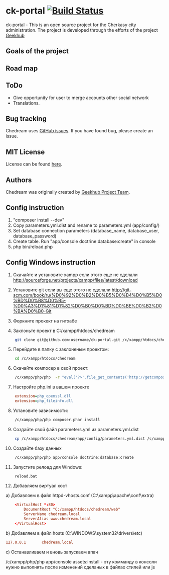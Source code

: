 ck-portal [![Build Status](https://travis-ci.org/geekhub-php/ck-portal.png?branch=develop)](https://travis-ci.org/geekhub-php/ck-portal)
========================

ck-portal - This is an open source project for the Cherkasy city administration.
The project is developed through the efforts of the project [Geekhub][1]

Goals of the project
----------------------------------



Road map
-------------------------------------

ToDo
-------------------------------------
- Give opportunity for user to merge accounts other social network
- Translations.

Bug tracking
------------

Chedream uses [GitHub issues](https://github.com/geekhub-php/ck-portal/issues?state=open).
If you have found bug, please create an issue.

MIT License
-----------

License can be found [here](https://github.com/Sylius/Sylius/blob/master/LICENSE).

Authors
-------

Chedream was originally created by [Geekhub Project Team](http://geekhub.ck.ua).

[1]:  http://geekhub.ck.ua/


Config instruction
------------------
1. "composer install --dev"
2. Copy parameters.yml.dist and rename to parameters.yml (app/config/)
3. Set database connection parameters (database_name, database_user, database_password)
4. Create table. Run "app/console doctrine:database:create" in console
5. php bin/reload.php

Config Windows instruction
--------------------------

1. Скачайте и установите xampp если этого еще не сделали http://sourceforge.net/projects/xampp/files/latest/download
2. Установите git если вы еще этого не сделали http://git-scm.com/book/ru/%D0%92%D0%B2%D0%B5%D0%B4%D0%B5%D0%BD%D0%B8%D0%B5-%D0%A3%D1%81%D1%82%D0%B0%D0%BD%D0%BE%D0%B2%D0%BA%D0%B0-Git


3. Форкните прокект на гитхабе
4. Заклоньте проект в С:/xampp/htdocs/chedream
```bash
    git clone git@github.com:username/ck-portal.git /c/xampp/htdocs/chedream
```
5. Перейдите в папку с заклоненым проектом:
```bash
    cd /c/xampp/htdocs/chedream
```
6. Скачайте компосер в свой проект:
```bash
    /c/xampp/php/php  -r "eval('?>'.file_get_contents('http://getcomposer.org/installer'));"
```
7. Настройте php.ini в вашем проекте
```ini
    extension=php_openssl.dll
    extension=php_fileinfo.dll
```
8. Установите зависимости:
```bash
    /c/xampp/php/php composer.phar install
```
9. Создайте свой файл parameters.yml из parameters.yml.dist
```bash
    cp /c/xampp/htdocs/chedream/app/config/parameters.yml.dist /c/xampp/htdocs/chedream/app/config/parameters.yml
```
10. Создайте базу данных
```bash
    /c/xampp/php/php app/console doctrine:database:create
```
11. Запустите релоад для Windows:
```bash
    reload.bat
```

12. Добавляем виртуал хост

a) Добавляем в файл httpd-vhosts.conf (C:\xampp\apache\conf\extra)
```conf
    <VirtualHost *:80>
        DocumentRoot "C:/xampp/htdocs/chedream/web"
        ServerName chedream.local
        ServerAlias www.chedream.local
    </VirtualHost>
```

b) Добавляем в файл hosts (C:\WINDOWS\system32\drivers\etc\)
```conf
127.0.0.1       chedream.local
```

c) Останавливаем и вновь запускаем апач



/c/xampp/php/php app/console assets:install - эту комманду в консоли нужно выполнять после изменений сделаных в файлах стилей или js
